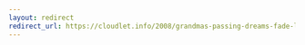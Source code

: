 ```yaml
---
layout: redirect
redirect_url: https://cloudlet.info/2008/grandmas-passing-dreams-fade-like-summer-rain
---
```

